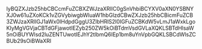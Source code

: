 IyBQZXJzb25hbCBCcmFuZCBXZWJzaXRlIC0gSnVhbiBCYXV0aXN0YSBNYXJ0w61uZXoKCk1vZGVybiwgbWluaW1hbGlzdCBwZXJzb25hbCBicmFuZCB3ZWJzaXRlIGJ1aWx0IHdpdGggU3ZlbHRlS2l0IGFuZCBKdW5vLmJ1aWxkLgoKIyMgVGVjaCBTdGFjawotIEZyb250ZW5kOiBTdmVsdGVLaXQKLSBTdHlsaW5nOiBUYWlsd2luZENTUwotIEJhY2tlbmQ6IEp1bm8uYnVpbGQKLSBCdWlsZCBUb29sOiBWaXRl